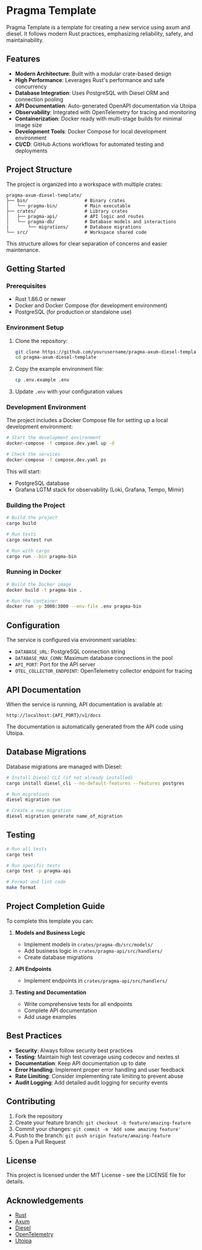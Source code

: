 # Pragma Template

Pragma Template is a template for creating a new service using axum and diesel. It follows modern Rust practices, emphasizing reliability, safety, and maintainability.

## Features

- **Modern Architecture**: Built with a modular crate-based design
- **High Performance**: Leverages Rust's performance and safe concurrency
- **Database Integration**: Uses PostgreSQL with Diesel ORM and connection pooling
- **API Documentation**: Auto-generated OpenAPI documentation via Utoipa
- **Observability**: Integrated with OpenTelemetry for tracing and monitoring
- **Containerization**: Docker ready with multi-stage builds for minimal image size
- **Development Tools**: Docker Compose for local development environment
- **CI/CD**: GitHub Actions workflows for automated testing and deployments

## Project Structure

The project is organized into a workspace with multiple crates:

```
pragma-axum-diesel-template/
├── bin/                     # Binary crates
│   └── pragma-bin/          # Main executable
├── crates/                  # Library crates
│   ├── pragma-api/          # API logic and routes
│   └── pragma-db/           # Database models and interactions
|       └── migrations/      # Database migrations
└── src/                     # Workspace shared code
```

This structure allows for clear separation of concerns and easier maintenance.

## Getting Started

### Prerequisites

- Rust 1.86.0 or newer
- Docker and Docker Compose (for development environment)
- PostgreSQL (for production or standalone use)

### Environment Setup

1. Clone the repository:
   ```bash
   git clone https://github.com/yourusername/pragma-axum-diesel-template.git
   cd pragma-axum-diesel-template
   ```

2. Copy the example environment file:
   ```bash
   cp .env.example .env
   ```

3. Update `.env` with your configuration values

### Development Environment

The project includes a Docker Compose file for setting up a local development environment:

```bash
# Start the development environment
docker-compose -f compose.dev.yaml up -d

# Check the services
docker-compose -f compose.dev.yaml ps
```

This will start:
- PostgreSQL database
- Grafana LGTM stack for observability (Loki, Grafana, Tempo, Mimir)

### Building the Project

```bash
# Build the project
cargo build

# Run tests
cargo nextest run

# Run with cargo
cargo run --bin pragma-bin
```

### Running in Docker

```bash
# Build the Docker image
docker build -t pragma-bin .

# Run the container
docker run -p 3000:3000 --env-file .env pragma-bin
```

## Configuration

The service is configured via environment variables:

- `DATABASE_URL`: PostgreSQL connection string
- `DATABASE_MAX_CONN`: Maximum database connections in the pool
- `API_PORT`: Port for the API server
- `OTEL_COLLECTOR_ENDPOINT`: OpenTelemetry collector endpoint for tracing

## API Documentation

When the service is running, API documentation is available at:

```
http://localhost:{API_PORT}/v1/docs
```

The documentation is automatically generated from the API code using Utoipa.

## Database Migrations

Database migrations are managed with Diesel:

```bash
# Install Diesel CLI (if not already installed)
cargo install diesel_cli --no-default-features --features postgres

# Run migrations
diesel migration run

# Create a new migration
diesel migration generate name_of_migration
```

## Testing

```bash
# Run all tests
cargo test

# Run specific tests
cargo test -p pragma-api

# Format and lint code
make format
```

## Project Completion Guide

To complete this template you can:

1. **Models and Business Logic**
   - Implement models in `crates/pragma-db/src/models/`
   - Add business logic in `crates/pragma-api/src/handlers/`
   - Create database migrations

2. **API Endpoints**
   - Implement endpoints in `crates/pragma-api/src/handlers/`

3. **Testing and Documentation**
   - Write comprehensive tests for all endpoints
   - Complete API documentation
   - Add usage examples

## Best Practices

- **Security**: Always follow security best practices
- **Testing**: Maintain high test coverage using codecov and nextes.st
- **Documentation**: Keep API documentation up to date
- **Error Handling**: Implement proper error handling and user feedback
- **Rate Limiting**: Consider implementing rate limiting to prevent abuse
- **Audit Logging**: Add detailed audit logging for security events

## Contributing

1. Fork the repository
2. Create your feature branch: `git checkout -b feature/amazing-feature`
3. Commit your changes: `git commit -m 'Add some amazing feature'`
4. Push to the branch: `git push origin feature/amazing-feature`
5. Open a Pull Request

## License

This project is licensed under the MIT License - see the LICENSE file for details.

## Acknowledgements

- [Rust](https://www.rust-lang.org/)
- [Axum](https://github.com/tokio-rs/axum)
- [Diesel](https://diesel.rs/)
- [OpenTelemetry](https://opentelemetry.io/)
- [Utoipa](https://github.com/juhaku/utoipa)